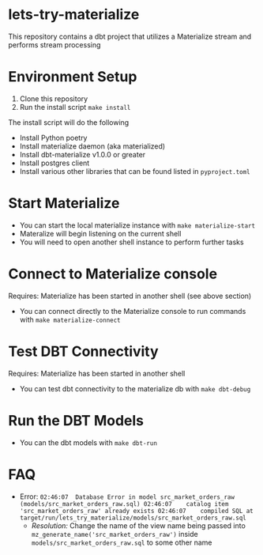 # lets-try-materialize
This repository contains a dbt project that utilizes a Materialize stream and performs stream processing


# Environment Setup

 1. Clone this repository
 2. Run the install script `make install`

The install script will do the following
 - Install Python poetry
 - Install materialize daemon (aka materialized)
 - Install dbt-materialize v1.0.0 or greater
 - Install postgres client
 - Install various other libraries that can be found listed in `pyproject.toml`

# Start Materialize

 - You can start the local materialize instance with `make materialize-start`
 - Materalize will begin listening on the current shell
 - You will need to open another shell instance to perform further tasks

# Connect to Materialize console
Requires: Materialize has been started in another shell (see above section)
 - You can connect directly to the Materialize console to run commands with `make materialize-connect`

# Test DBT Connectivity
Requires: Materialize has been started in another shell
 - You can test dbt connectivity to the materialize db with `make dbt-debug`

# Run the DBT Models

 - You can the dbt models with `make dbt-run`


# FAQ

 - Error: ```
            02:46:07  Database Error in model src_market_orders_raw (models/src_market_orders_raw.sql)
            02:46:07    catalog item 'src_market_orders_raw' already exists
            02:46:07    compiled SQL at target/run/lets_try_materialize/models/src_market_orders_raw.sql
        ```
   - *Resolution:* Change the name of the view name being passed into `mz_generate_name('src_market_orders_raw')` inside `models/src_market_orders_raw.sql` to some other name